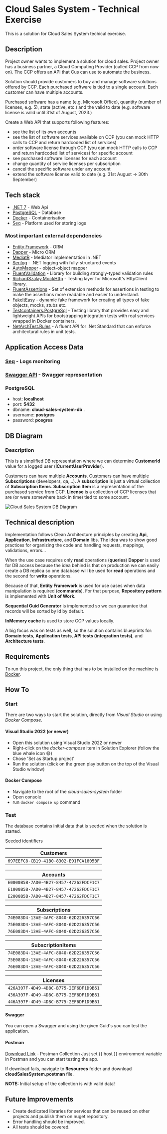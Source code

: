 ﻿# Cloud Sales System - Technical Exercise
This is a solution for Cloud Sales System techical exercise.

## Description
Project owner wants to implement a solution for cloud sales. Project owner has a business partner, a Cloud Computing Provider (called CCP from now on). The CCP offers an API that Cus can use to automate the business.

Solution should provide customers to buy and manage software solutions offered by CCP. Each
purchased software is tied to a single account. Each customer can have multiple accounts.

Purchased software has a name (e.g. Microsoft Office), quantity (number of licenses, e.g. 5), state
(active, etc.) and the valid to date (e.g. software license is valid until 31st of August, 2023.)

Create a Web API that supports following features:
- see the list of its own accounts
- see the list of software services available on CCP (you can mock HTTP calls to CCP and return
hardcoded list of services)
- order software license through CCP (you can mock HTTP calls to CCP and return hardcoded list of
services) for specific account
- see purchased software licenses for each account
- change quantity of service licenses per subscription
- cancel the specific software under any account
- extend the software license valid to date (e.g. 31st August -> 30th September)

## Tech stack
- [.NET 7](https://dotnet.microsoft.com/en-us/download/dotnet/7.0) - Web Api
- [PostgreSQL](https://www.postgresql.org) - Database
- [Docker](https://www.docker.com/) - Containerisation
- [Seq](https://datalust.co/seq) - Platform used for storing logs

### Most important external dependencies
- [Entity Framework](https://learn.microsoft.com/en-us/ef/) - ORM
- [Dapper](https://github.com/DapperLib/Dapper) - Micro ORM
- [MediatR](https://github.com/jbogard/MediatR) - Mediator implementation in .NET
- [Serilog](https://serilog.net/) - .NET logging with fully-structured events
- [AutoMapper](https://docs.automapper.org/en/stable/Getting-started.html) - object-object mapper
- [FluentValidation](https://docs.fluentvalidation.net/en/latest/) - Library for building strongly-typed validation rules
- [RichardSzalay.MockHttp](https://github.com/richardszalay/mockhttp) - Testing layer for Microsoft's HttpClient library.
- [FluentAssertions](https://fluentassertions.com/) - Set of extension methods for assertions in testing to make the assertions more readable and easier to understand.
- [FakeItEasy](https://fakeiteasy.github.io/) - dynamic fake framework for creating all types of fake objects, mocks, stubs etc.
- [Testcontainers.PostgreSql](https://testcontainers.com/guides/getting-started-with-testcontainers-for-dotnet/) - Testing library that provides easy and lightweight APIs for bootstrapping integration tests with real services wrapped in Docker containers.
- [NetArchTest.Rules](https://github.com/BenMorris/NetArchTest) - A fluent API for .Net Standard that can enforce architectural rules in unit tests.

## Application Access Data
### [Seq](http://localhost:5341/) - Logs monitoring
### [Swagger API](https://localhost:62247/swagger/index.html) - Swagger representation
### PostgreSQL  
- host: **localhost** 
- port: **5432** 
- dbname: **cloud-sales-system-db** .
- username: **postgres** 
- password: **posgres**

## DB Diagram

### Description
This is a simplified DB representation where we can determine **CustomerId** value for a logged user (**ICurrentUserProvider**).

Customers can have multiple **Accounts**.
Customers can have multiple **Subscriptions** (developers, qa,...).
A **subscription** is just a virtual collection of **Subscription Items**.
**Subscription Item** is a representation of the purchased service from CCP.
**License** is a collection of CCP licenses that are (or were somewhere back in time) tied to some account.

![Cloud Sales System DB Diagram](/Resources/CloudSalesSystemDb.png "Cloud Sales System DB Diagram")

## Technical description
Implementation follows Clean Architecture principles by creating **Api**, **Application**, **Infrastructure**, and **Domain** libs. The idea was to show good practices for organizing the code and handling requests, mappings, validations, errors... 

When the use case requires only **read** operations (**queries**) **Dapper** is used for DB access because the idea behind is that on production we can easily create a DB replica so one database will be used for **read** operations and the second for **write** operations.

Because of that, **Entity Framework** is used for use cases when data manipulation is required (**commands**). For that purpose, **Repository pattern** is implemented with **Unit of Work**.

**Sequential Guid Generator** is implemented so we can guarantee that records will be sorted by Id by default.

**InMemory cache** is used to store CCP values locally.

A big focus was on tests as well, so the solution contains blueprints for: **Domain tests**, **Application tests**, **API tests (integration tests)**, and **Architecture tests**.

## Requirements
To run this project, the only thing that has to be installed on the machine is [Docker](https://www.docker.com/).

## How To

### Start
There are two ways to start the solution, directly from *Visual Studio* or using *Docker Compose*.

#### Visual Studio 2022 (or newer)
- Open this solution using Visual Studio 2022 or newer
- Right-click on the *docker-compose* item in Solution Explorer (follow the blue whale icon 😄)
- Chose 'Set as Startup project'
- Run the solution (click on the green play button on the top of the Visual Studio window)

#### Docker Compose
- Navigate to the root of the *cloud-sales-system* folder
- Open console
- run `docker compose up` command

### Test

The database contains initial data that is seeded when the solution is started.

Seeded identifiers

|Customers|
|---|
|`697EEFC8-CB19-41B0-8302-E91FCA1805BF`|

|Accounts|
|---|
|`E0000B5B-7AD0-4B27-8457-47262FDCF1C7`|
|`E1000B5B-7AD0-4B27-8457-47262FDCF1C7`|
|`E2000B5B-7AD0-4B27-8457-47262FDCF1C7`|

|Subscriptions|
|---|
|`74E083D4-13AE-4AFC-8040-62D226357C56`|
|`75E083D4-13AE-4AFC-8040-62D226357C56`|
|`76E083D4-13AE-4AFC-8040-62D226357C56`|

|SubscriptionItems|
|---|
|`74E083D4-13AE-4AFC-8040-62D226357C56`|
|`75E083D4-13AE-4AFC-8040-62D226357C56`|
|`76E083D4-13AE-4AFC-8040-62D226357C56`|

|Licenses|
|---|
|`426A397F-4D49-4D8C-B775-2EF6DF1D9B61`|
|`436A397F-4D49-4D8C-B775-2EF6DF1D9B61`|
|`446A397F-4D49-4D8C-B775-2EF6DF1D9B61`|

#### Swagger
You can open a Swagger and using the given Guid's you can test the application.

#### Postman

[Download Link](https://github.com/bokunda/cloud-sales-system/blob/main/Resources/cloudSalesSystem.postman) - Postman Collection
Just set {{ host }} environment variable in Postman and you can start testing the app.

If download fails, navigate to **Resources** folder and download **cloudSalesSystem.postman** file.

**NOTE:** Initial setup of the collection is with valid data!


## Future Improvements
- Create dedicated libraries for services that can be reused on other projects and publish them on nuget repository.
- Error handling should be improved.
- All tests should be covered.
